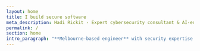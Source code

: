 ```yaml
---
layout: home
title: I build secure software
meta_description: Hadi Rickit - Expert cybersecurity consultant & AI-enhanced software engineer in Melbourne. Specializing in security audits, penetration testing, secure software architecture & AI-powered security workflows. Available worldwide for cybersecurity consulting.
permalink: /
section: home
intro_paragraph: "**Melbourne-based engineer** with security expertise helping teams ship code with confidence."
---
```

